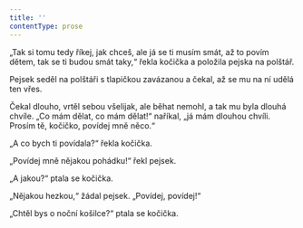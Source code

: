 ```yaml
---
title: ''
contentType: prose
---
```


„Tak si tomu tedy říkej, jak chceš, ale já se ti musím smát, až to povím dětem, tak se ti budou smát taky,“ řekla kočička a položila pejska na polštář.

Pejsek seděl na polštáři s tlapičkou zavázanou a čekal, až se mu na ní udělá ten vřes.

Čekal dlouho, vrtěl sebou všelijak, ale běhat nemohl, a tak mu byla dlouhá chvíle. „Co mám dělat, co mám dělat!“ naříkal, „já mám dlouhou chvíli. Prosím tě, kočičko, povídej mně něco.“

„A co bych ti povídala?“ řekla kočička.

„Povídej mně nějakou pohádku!“ řekl pejsek.

„A jakou?“ ptala se kočička.

„Nějakou hezkou,“ žádal pejsek. „Povídej, povídej!“

„Chtěl bys o noční košilce?“ ptala se kočička.
